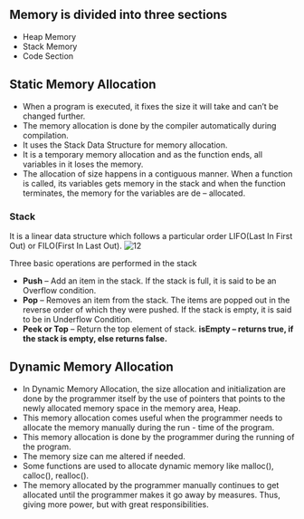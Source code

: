## Memory is divided into three sections
* Heap Memory
* Stack Memory
*	Code Section
## Static Memory Allocation
* When a program is executed, it fixes the size it will take and can’t be changed further.
* The memory allocation is done by the compiler automatically during compilation.
* It uses the  Stack Data Structure for memory allocation.
* It is a temporary memory allocation and as the function ends, all variables in it loses the memory.
* The allocation of size happens in a contiguous manner. When a function is called, its variables gets memory in the stack and when the function terminates, the memory for the variables are de – allocated.

### Stack
It is a linear data structure which follows a particular order LIFO(Last In First Out) or FILO(First In Last Out).
![12](https://user-images.githubusercontent.com/74143496/132847233-c20ac2c8-0397-4c9a-a6c8-19127d4967ab.png)


Three basic operations are performed in the stack
*	**Push** – Add an item in the stack. If the stack is full, it is said to be an Overflow condition.
* **Pop** – Removes an item from the stack. The items are popped out in the reverse order of which they were pushed. If the stack is empty, it is said to be in Underflow Condition.
*	**Peek or Top** – Return the top element of stack.
 **isEmpty – returns true, if the stack is empty, else returns false.**

## Dynamic Memory Allocation

* In Dynamic Memory Allocation, the size allocation and initialization are done by the programmer itself by the use of pointers that points to the newly allocated memory space in the memory area, Heap.
* This memory allocation comes useful when the programmer needs to allocate the memory manually during the run - time of the program.
* This memory allocation is done by the programmer during the running of the program.
* The memory size can me altered if needed.
* Some functions are used to allocate dynamic memory like malloc(), calloc(), realloc().
* The memory allocated by the programmer manually continues to get allocated until the programmer makes it go away by measures. Thus, giving more power, but with great responsibilities.
















